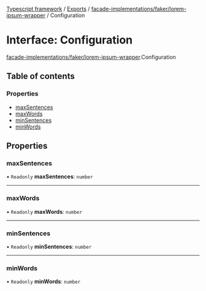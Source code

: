 [Typescript framework](../index.md) / [Exports](../modules.md) / [facade-implementations/faker/lorem-ipsum-wrapper](../modules/facade_implementations_faker_lorem_ipsum_wrapper.md) / Configuration

# Interface: Configuration

[facade-implementations/faker/lorem-ipsum-wrapper](../modules/facade_implementations_faker_lorem_ipsum_wrapper.md).Configuration

## Table of contents

### Properties

- [maxSentences](facade_implementations_faker_lorem_ipsum_wrapper.Configuration.md#maxsentences)
- [maxWords](facade_implementations_faker_lorem_ipsum_wrapper.Configuration.md#maxwords)
- [minSentences](facade_implementations_faker_lorem_ipsum_wrapper.Configuration.md#minsentences)
- [minWords](facade_implementations_faker_lorem_ipsum_wrapper.Configuration.md#minwords)

## Properties

### maxSentences

• `Readonly` **maxSentences**: `number`

___

### maxWords

• `Readonly` **maxWords**: `number`

___

### minSentences

• `Readonly` **minSentences**: `number`

___

### minWords

• `Readonly` **minWords**: `number`
